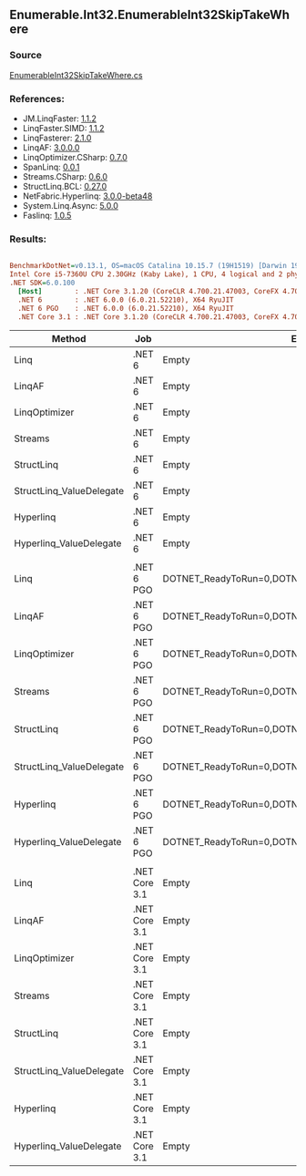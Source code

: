 ﻿## Enumerable.Int32.EnumerableInt32SkipTakeWhere

### Source
[EnumerableInt32SkipTakeWhere.cs](../LinqBenchmarks/Enumerable/Int32/EnumerableInt32SkipTakeWhere.cs)

### References:
- JM.LinqFaster: [1.1.2](https://www.nuget.org/packages/JM.LinqFaster/1.1.2)
- LinqFaster.SIMD: [1.1.2](https://www.nuget.org/packages/LinqFaster.SIMD/1.0.3)
- LinqFasterer: [2.1.0](https://www.nuget.org/packages/LinqFasterer/2.1.0)
- LinqAF: [3.0.0.0](https://www.nuget.org/packages/LinqAF/3.0.0.0)
- LinqOptimizer.CSharp: [0.7.0](https://www.nuget.org/packages/LinqOptimizer.CSharp/0.7.0)
- SpanLinq: [0.0.1](https://www.nuget.org/packages/SpanLinq/0.0.1)
- Streams.CSharp: [0.6.0](https://www.nuget.org/packages/Streams.CSharp/0.6.0)
- StructLinq.BCL: [0.27.0](https://www.nuget.org/packages/StructLinq/0.27.0)
- NetFabric.Hyperlinq: [3.0.0-beta48](https://www.nuget.org/packages/NetFabric.Hyperlinq/3.0.0-beta48)
- System.Linq.Async: [5.0.0](https://www.nuget.org/packages/System.Linq.Async/5.0.0)
- Faslinq: [1.0.5](https://www.nuget.org/packages/Faslinq/1.0.5)

### Results:
``` ini

BenchmarkDotNet=v0.13.1, OS=macOS Catalina 10.15.7 (19H1519) [Darwin 19.6.0]
Intel Core i5-7360U CPU 2.30GHz (Kaby Lake), 1 CPU, 4 logical and 2 physical cores
.NET SDK=6.0.100
  [Host]        : .NET Core 3.1.20 (CoreCLR 4.700.21.47003, CoreFX 4.700.21.47101), X64 RyuJIT
  .NET 6        : .NET 6.0.0 (6.0.21.52210), X64 RyuJIT
  .NET 6 PGO    : .NET 6.0.0 (6.0.21.52210), X64 RyuJIT
  .NET Core 3.1 : .NET Core 3.1.20 (CoreCLR 4.700.21.47003, CoreFX 4.700.21.47101), X64 RyuJIT


```
|                   Method |           Job |                                                EnvironmentVariables |       Runtime | Skip | Count |      Mean |     Error |    StdDev |        Ratio | RatioSD |  Gen 0 | Allocated |
|------------------------- |-------------- |-------------------------------------------------------------------- |-------------- |----- |------ |----------:|----------:|----------:|-------------:|--------:|-------:|----------:|
|                     Linq |        .NET 6 |                                                               Empty |      .NET 6.0 | 1000 |   100 |  4.707 μs | 0.0341 μs | 0.0319 μs |     baseline |         | 0.0992 |     208 B |
|                   LinqAF |        .NET 6 |                                                               Empty |      .NET 6.0 | 1000 |   100 |  5.475 μs | 0.0057 μs | 0.0050 μs | 1.16x slower |   0.01x | 0.0153 |      40 B |
|            LinqOptimizer |        .NET 6 |                                                               Empty |      .NET 6.0 | 1000 |   100 |  8.288 μs | 0.0106 μs | 0.0094 μs | 1.76x slower |   0.01x | 4.2419 |   8,906 B |
|                  Streams |        .NET 6 |                                                               Empty |      .NET 6.0 | 1000 |   100 | 13.061 μs | 0.0220 μs | 0.0195 μs | 2.77x slower |   0.02x | 0.4272 |     920 B |
|               StructLinq |        .NET 6 |                                                               Empty |      .NET 6.0 | 1000 |   100 |  4.794 μs | 0.0077 μs | 0.0072 μs | 1.02x slower |   0.01x | 0.0610 |     128 B |
| StructLinq_ValueDelegate |        .NET 6 |                                                               Empty |      .NET 6.0 | 1000 |   100 |  4.294 μs | 0.0040 μs | 0.0037 μs | 1.10x faster |   0.01x | 0.0153 |      40 B |
|                Hyperlinq |        .NET 6 |                                                               Empty |      .NET 6.0 | 1000 |   100 |  3.844 μs | 0.0058 μs | 0.0049 μs | 1.23x faster |   0.01x | 0.0153 |      40 B |
|  Hyperlinq_ValueDelegate |        .NET 6 |                                                               Empty |      .NET 6.0 | 1000 |   100 |  4.446 μs | 0.0239 μs | 0.0223 μs | 1.06x faster |   0.01x | 0.0153 |      40 B |
|                          |               |                                                                     |               |      |       |           |           |           |              |         |        |           |
|                     Linq |    .NET 6 PGO | DOTNET_ReadyToRun=0,DOTNET_TC_QuickJitForLoops=1,DOTNET_TieredPGO=1 |      .NET 6.0 | 1000 |   100 |  2.715 μs | 0.0326 μs | 0.0273 μs |     baseline |         | 0.0992 |     208 B |
|                   LinqAF |    .NET 6 PGO | DOTNET_ReadyToRun=0,DOTNET_TC_QuickJitForLoops=1,DOTNET_TieredPGO=1 |      .NET 6.0 | 1000 |   100 |  3.197 μs | 0.0030 μs | 0.0024 μs | 1.18x slower |   0.01x | 0.0191 |      40 B |
|            LinqOptimizer |    .NET 6 PGO | DOTNET_ReadyToRun=0,DOTNET_TC_QuickJitForLoops=1,DOTNET_TieredPGO=1 |      .NET 6.0 | 1000 |   100 |  7.085 μs | 0.0128 μs | 0.0114 μs | 2.61x slower |   0.03x | 4.2496 |   8,906 B |
|                  Streams |    .NET 6 PGO | DOTNET_ReadyToRun=0,DOTNET_TC_QuickJitForLoops=1,DOTNET_TieredPGO=1 |      .NET 6.0 | 1000 |   100 |  7.404 μs | 0.0120 μs | 0.0112 μs | 2.73x slower |   0.03x | 0.4349 |     920 B |
|               StructLinq |    .NET 6 PGO | DOTNET_ReadyToRun=0,DOTNET_TC_QuickJitForLoops=1,DOTNET_TieredPGO=1 |      .NET 6.0 | 1000 |   100 |  2.455 μs | 0.0028 μs | 0.0023 μs | 1.11x faster |   0.01x | 0.0610 |     128 B |
| StructLinq_ValueDelegate |    .NET 6 PGO | DOTNET_ReadyToRun=0,DOTNET_TC_QuickJitForLoops=1,DOTNET_TieredPGO=1 |      .NET 6.0 | 1000 |   100 |  2.797 μs | 0.0019 μs | 0.0016 μs | 1.03x slower |   0.01x | 0.0191 |      40 B |
|                Hyperlinq |    .NET 6 PGO | DOTNET_ReadyToRun=0,DOTNET_TC_QuickJitForLoops=1,DOTNET_TieredPGO=1 |      .NET 6.0 | 1000 |   100 |  2.992 μs | 0.0026 μs | 0.0023 μs | 1.10x slower |   0.01x | 0.0191 |      40 B |
|  Hyperlinq_ValueDelegate |    .NET 6 PGO | DOTNET_ReadyToRun=0,DOTNET_TC_QuickJitForLoops=1,DOTNET_TieredPGO=1 |      .NET 6.0 | 1000 |   100 |  2.670 μs | 0.0013 μs | 0.0010 μs | 1.02x faster |   0.01x | 0.0191 |      40 B |
|                          |               |                                                                     |               |      |       |           |           |           |              |         |        |           |
|                     Linq | .NET Core 3.1 |                                                               Empty | .NET Core 3.1 | 1000 |   100 |  6.018 μs | 0.0099 μs | 0.0082 μs |     baseline |         | 0.0992 |     208 B |
|                   LinqAF | .NET Core 3.1 |                                                               Empty | .NET Core 3.1 | 1000 |   100 |  4.861 μs | 0.0132 μs | 0.0123 μs | 1.24x faster |   0.00x | 0.0153 |      40 B |
|            LinqOptimizer | .NET Core 3.1 |                                                               Empty | .NET Core 3.1 | 1000 |   100 |  7.622 μs | 0.0117 μs | 0.0104 μs | 1.27x slower |   0.00x | 4.2725 |   8,936 B |
|                  Streams | .NET Core 3.1 |                                                               Empty | .NET Core 3.1 | 1000 |   100 | 14.402 μs | 0.2271 μs | 0.2124 μs | 2.39x slower |   0.04x | 0.4272 |     920 B |
|               StructLinq | .NET Core 3.1 |                                                               Empty | .NET Core 3.1 | 1000 |   100 |  4.512 μs | 0.0084 μs | 0.0070 μs | 1.33x faster |   0.00x | 0.0610 |     128 B |
| StructLinq_ValueDelegate | .NET Core 3.1 |                                                               Empty | .NET Core 3.1 | 1000 |   100 |  4.399 μs | 0.0068 μs | 0.0060 μs | 1.37x faster |   0.00x | 0.0153 |      40 B |
|                Hyperlinq | .NET Core 3.1 |                                                               Empty | .NET Core 3.1 | 1000 |   100 |  4.067 μs | 0.0076 μs | 0.0067 μs | 1.48x faster |   0.00x | 0.0153 |      40 B |
|  Hyperlinq_ValueDelegate | .NET Core 3.1 |                                                               Empty | .NET Core 3.1 | 1000 |   100 |  4.356 μs | 0.0079 μs | 0.0073 μs | 1.38x faster |   0.00x | 0.0153 |      40 B |
